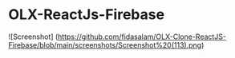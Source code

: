 # OLX-ReactJs-Firebase

![Screenshot]  (https://github.com/fidasalam/OLX-Clone-ReactJS-Firebase/blob/main/screenshots/Screenshot%20(113).png)

